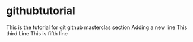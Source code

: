 # githubtutorial
This is the tutorial for git github masterclas section
Adding a new line 
This third Line
This is fifth line